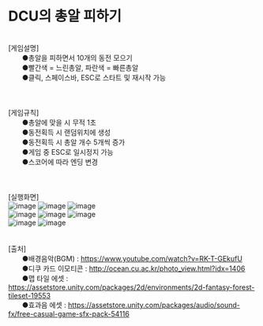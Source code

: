 # DCU의 총알 피하기
\
[게임설명]\
　　●총알을 피하면서 10개의 동전 모으기\
　　●빨간색 = 느린총알, 파란색 = 빠른총알\
　　●클릭, 스페이스바, ESC로 스타트 및 재시작 가능\
\
\
\
[게임규칙]\
　　●총알에 맞을 시 무적 1초\
　　●동전획득 시 랜덤위치에 생성\
　　●동전획득 시 총알 개수 5개씩 증가\
　　●게임 중 ESC로 일시정지 가능\
　　●스코어에 따라 엔딩 변경\
\
\
\
[실행화면]\
![image](https://user-images.githubusercontent.com/79827366/132486644-e0910d32-1ad4-48d9-90c5-4f33cec19c72.png)
![image](https://user-images.githubusercontent.com/79827366/132491371-278dab00-6774-4ce6-b87f-3f117632a979.png)
![image](https://user-images.githubusercontent.com/79827366/132486733-8452c31e-b807-47ed-bd36-add8346192fe.png)\
![image](https://user-images.githubusercontent.com/79827366/132486768-ee1d4d07-8b41-40b6-836b-228481d3a597.png)
![image](https://user-images.githubusercontent.com/79827366/132486785-d1a90aa7-e38a-483a-a53c-cfa458a745d5.png)
![image](https://user-images.githubusercontent.com/79827366/132486791-523c9499-3332-4e42-8ff8-f57d2b4f943f.png)\
![image](https://user-images.githubusercontent.com/79827366/132486809-c3ff22f2-83d7-4092-8f4c-3e1d996ecc63.png)
![image](https://user-images.githubusercontent.com/79827366/132487517-e2cd7621-8d5f-4a28-9c9f-7e5d5420c638.png)
\
\
\
[출처]\
　　●배경음악(BGM) : https://www.youtube.com/watch?v=RK-T-GEkufU \
　　●디쿠 카드 이모티콘 : http://ocean.cu.ac.kr/photo_view.html?idx=1406 \
　　●맵 타일 에셋 : https://assetstore.unity.com/packages/2d/environments/2d-fantasy-forest-tileset-19553 \
　　●효과음 에셋 : https://assetstore.unity.com/packages/audio/sound-fx/free-casual-game-sfx-pack-54116 
